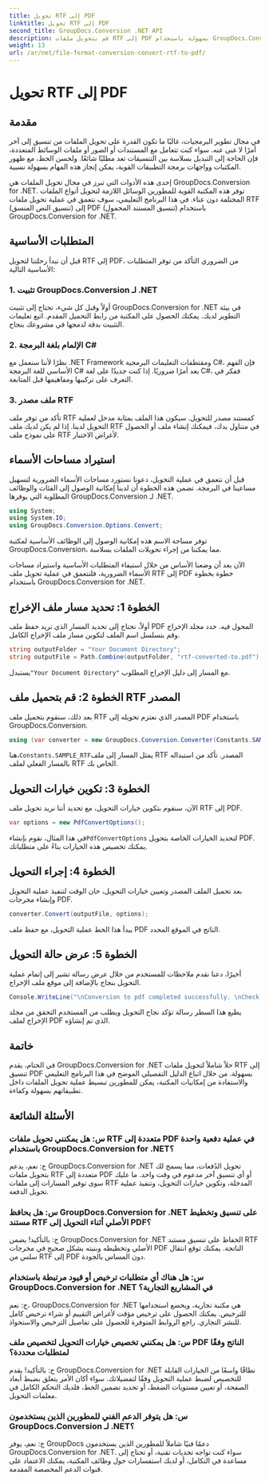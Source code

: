 ```yaml
---
title: تحويل RTF إلى PDF
linktitle: تحويل RTF إلى PDF
second_title: GroupDocs.Conversion .NET API
description: قم بتحويل ملفات RTF إلى PDF بسهولة باستخدام GroupDocs.Conversion for .NET. اتبع خطوة بخطوة للتكامل وأطلق العنان لقوة تحويل الملفات.
weight: 13
url: /ar/net/file-format-conversion-convert-rtf-to-pdf/
---
```


# تحويل RTF إلى PDF

## مقدمة

في مجال تطوير البرمجيات، غالبًا ما تكون القدرة على تحويل الملفات من تنسيق إلى آخر أمرًا لا غنى عنه. سواء كنت تتعامل مع المستندات أو الصور أو ملفات الوسائط المتعددة، فإن الحاجة إلى التبديل بسلاسة بين التنسيقات تعد مطلبًا شائعًا. ولحسن الحظ، مع ظهور المكتبات وواجهات برمجة التطبيقات القوية، يمكن إنجاز هذه المهام بسهولة نسبية.

إحدى هذه الأدوات التي تبرز في مجال تحويل الملفات هي GroupDocs.Conversion for .NET. توفر هذه المكتبة القوية للمطورين الوسائل اللازمة لتحويل أنواع الملفات المختلفة دون عناء. في هذا البرنامج التعليمي، سوف نتعمق في عملية تحويل ملفات RTF (تنسيق النص المنسق) إلى PDF (تنسيق المستند المحمول) باستخدام GroupDocs.Conversion for .NET.

## المتطلبات الأساسية

قبل أن نبدأ رحلتنا لتحويل RTF إلى PDF، من الضروري التأكد من توفر المتطلبات الأساسية التالية:

### 1. تثبيت GroupDocs.Conversion لـ .NET

أولاً وقبل كل شيء، تحتاج إلى تثبيت GroupDocs.Conversion for .NET في بيئة التطوير لديك. يمكنك الحصول على المكتبة من رابط التحميل المقدم. اتبع تعليمات التثبيت بدقة لدمجها في مشروعك بنجاح.

### 2. الإلمام بلغة البرمجة C#

نظرًا لأننا سنعمل مع .NET Framework ومقتطفات التعليمات البرمجية C#، فإن الفهم الأساسي للغة البرمجة C# يعد أمرًا ضروريًا. إذا كنت جديدًا على لغة C#، ففكر في التعرف على تركيبها ومفاهيمها قبل المتابعة.

### 3. ملف مصدر RTF

تأكد من توفر ملف RTF كمستند مصدر للتحويل. سيكون هذا الملف بمثابة مدخل لعملية التحويل لدينا. إذا لم يكن لديك ملف RTF في متناول يدك، فيمكنك إنشاء ملف أو الحصول على نموذج ملف RTF لأغراض الاختبار.

## استيراد مساحات الأسماء

قبل أن نتعمق في عملية التحويل، دعونا نستورد مساحات الأسماء الضرورية لتسهيل مساعينا في البرمجة. تضمن هذه الخطوة أن لدينا إمكانية الوصول إلى الفئات والوظائف المطلوبة التي يوفرها GroupDocs.Conversion لـ .NET.

```csharp
using System;
using System.IO;
using GroupDocs.Conversion.Options.Convert;
```

توفر مساحة الاسم هذه إمكانية الوصول إلى الوظائف الأساسية لمكتبة GroupDocs.Conversion، مما يمكننا من إجراء تحويلات الملفات بسلاسة.

الآن بعد أن وضعنا الأساس من خلال استيفاء المتطلبات الأساسية واستيراد مساحات الأسماء الضرورية، فلنتعمق في عملية تحويل ملف RTF إلى PDF خطوة بخطوة باستخدام GroupDocs.Conversion for .NET.

## الخطوة 1: تحديد مسار ملف الإخراج

أولاً، نحتاج إلى تحديد المسار الذي نريد حفظ ملف PDF المحول فيه. حدد مجلد الإخراج وقم بتسلسل اسم الملف لتكوين مسار ملف الإخراج الكامل.

```csharp
string outputFolder = "Your Document Directory";
string outputFile = Path.Combine(outputFolder, "rtf-converted-to.pdf");
```

 يستبدل`"Your Document Directory"` مع المسار إلى دليل الإخراج المطلوب.

## الخطوة 2: قم بتحميل ملف RTF المصدر

بعد ذلك، سنقوم بتحميل ملف RTF المصدر الذي نعتزم تحويله إلى PDF باستخدام GroupDocs.Conversion.

```csharp
using (var converter = new GroupDocs.Conversion.Converter(Constants.SAMPLE_RTF))
```

 هنا،`Constants.SAMPLE_RTF`يمثل المسار إلى ملف RTF المصدر. تأكد من استبداله بالمسار الفعلي لملف RTF الخاص بك.

## الخطوة 3: تكوين خيارات التحويل

الآن، سنقوم بتكوين خيارات التحويل، مع تحديد أننا نريد تحويل ملف RTF إلى PDF.

```csharp
var options = new PdfConvertOptions();
```

 في هذا المثال، نقوم بإنشاء`PdfConvertOptions` لتحديد الخيارات الخاصة بتحويل PDF. يمكنك تخصيص هذه الخيارات بناءً على متطلباتك.

## الخطوة 4: إجراء التحويل

بعد تحميل الملف المصدر وتعيين خيارات التحويل، حان الوقت لتنفيذ عملية التحويل وإنشاء مخرجات PDF.

```csharp
converter.Convert(outputFile, options);
```

يبدأ هذا الخط عملية التحويل، مع حفظ ملف PDF الناتج في الموقع المحدد.

## الخطوة 5: عرض حالة التحويل

أخيرًا، دعنا نقدم ملاحظات للمستخدم من خلال عرض رسالة تشير إلى إتمام عملية التحويل بنجاح بالإضافة إلى موقع ملف الإخراج.

```csharp
Console.WriteLine("\nConversion to pdf completed successfully. \nCheck output in {0}", outputFolder);
```

يطبع هذا السطر رسالة تؤكد نجاح التحويل ويطلب من المستخدم التحقق من مجلد الإخراج لملف PDF الذي تم إنشاؤه.

## خاتمة

في الختام، يقدم GroupDocs.Conversion for .NET حلاً شاملاً لتحويل ملفات RTF إلى تنسيق PDF بسهولة. من خلال اتباع الدليل التفصيلي الموضح في هذا البرنامج التعليمي والاستفادة من إمكانيات المكتبة، يمكن للمطورين تبسيط عملية تحويل الملفات داخل تطبيقاتهم بسهولة وكفاءة.

## الأسئلة الشائعة

### س: هل يمكنني تحويل ملفات RTF متعددة إلى PDF في عملية دفعية واحدة باستخدام GroupDocs.Conversion for .NET؟

ج: نعم، يدعم GroupDocs.Conversion for .NET تحويل الدُفعات، مما يسمح لك بتحويل ملفات RTF متعددة إلى PDF أو أي تنسيق آخر مدعوم في وقت واحد. ما عليك سوى توفير المسارات إلى ملفات RTF المدخلة، وتكوين خيارات التحويل، وتنفيذ عملية تحويل الدفعة.

### س: هل يحافظ GroupDocs.Conversion for .NET على تنسيق وتخطيط مستند RTF الأصلي أثناء التحويل إلى PDF؟

ج: بالتأكيد! يضمن GroupDocs.Conversion for .NET الحفاظ على تنسيق مستند RTF الأصلي وتخطيطه وبنيته بشكل صحيح في مخرجات PDF الناتجة. يمكنك توقع انتقال سلس من RTF إلى PDF دون المساس بالجودة.

### س: هل هناك أي متطلبات ترخيص أو قيود مرتبطة باستخدام GroupDocs.Conversion for .NET في المشاريع التجارية؟

ج: نعم، GroupDocs.Conversion for .NET هي مكتبة تجارية، ويخضع استخدامها للترخيص. يمكنك الحصول على ترخيص مؤقت لأغراض التقييم أو شراء ترخيص كامل للنشر التجاري. راجع الروابط المتوفرة للحصول على تفاصيل الترخيص والاستحواذ.

### س: هل يمكنني تخصيص خيارات التحويل لتخصيص ملف PDF الناتج وفقًا لمتطلبات محددة؟

ج: بالتأكيد! يقدم GroupDocs.Conversion for .NET نطاقًا واسعًا من الخيارات القابلة للتخصيص لضبط عملية التحويل وفقًا لتفضيلاتك. سواء أكان الأمر يتعلق بضبط أبعاد الصفحة، أو تعيين مستويات الضغط، أو تحديد تضمين الخط، فلديك التحكم الكامل في معلمات التحويل.

### س: هل يتوفر الدعم الفني للمطورين الذين يستخدمون GroupDocs.Conversion لـ .NET؟

ج: نعم، يوفر GroupDocs دعمًا فنيًا شاملاً للمطورين الذين يستخدمون GroupDocs.Conversion for .NET. سواء كنت تواجه تحديات تقنية، أو تحتاج إلى مساعدة في التكامل، أو لديك استفسارات حول وظائف المكتبة، يمكنك الاعتماد على قنوات الدعم المخصصة المقدمة.